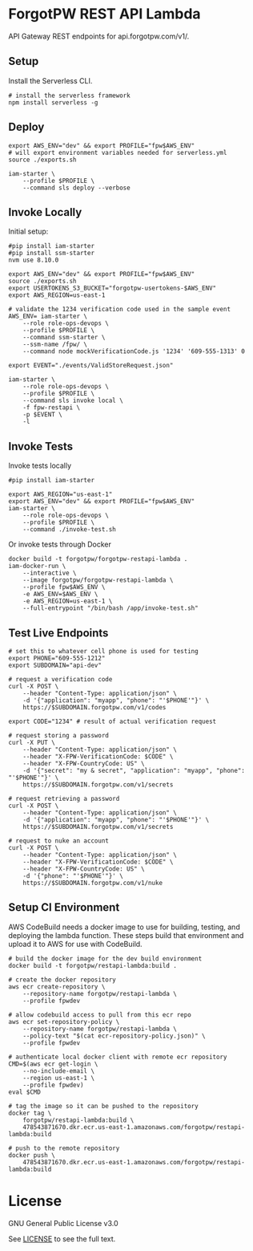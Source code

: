 # ForgotPW REST API Lambda

API Gateway REST endpoints for api.forgotpw.com/v1/.

## Setup

Install the Serverless CLI.

```shell
# install the serverless framework
npm install serverless -g
```

## Deploy

```shell
export AWS_ENV="dev" && export PROFILE="fpw$AWS_ENV"
# will export environment variables needed for serverless.yml
source ./exports.sh

iam-starter \
    --profile $PROFILE \
    --command sls deploy --verbose
```

## Invoke Locally

Initial setup:

```shell
#pip install iam-starter
#pip install ssm-starter
nvm use 8.10.0

export AWS_ENV="dev" && export PROFILE="fpw$AWS_ENV"
source ./exports.sh
export USERTOKENS_S3_BUCKET="forgotpw-usertokens-$AWS_ENV"
export AWS_REGION=us-east-1

# validate the 1234 verification code used in the sample event
AWS_ENV= iam-starter \
    --role role-ops-devops \
    --profile $PROFILE \
    --command ssm-starter \
    --ssm-name /fpw/ \
    --command node mockVerificationCode.js '1234' '609-555-1313' 0

export EVENT="./events/ValidStoreRequest.json"

iam-starter \
    --role role-ops-devops \
    --profile $PROFILE \
    --command sls invoke local \
    -f fpw-restapi \
    -p $EVENT \
    -l
```

## Invoke Tests

Invoke tests locally

```shell
#pip install iam-starter

export AWS_REGION="us-east-1"
export AWS_ENV="dev" && export PROFILE="fpw$AWS_ENV"
iam-starter \
    --role role-ops-devops \
    --profile $PROFILE \
    --command ./invoke-test.sh
```

Or invoke tests through Docker

```shell
docker build -t forgotpw/forgotpw-restapi-lambda .
iam-docker-run \
    --interactive \
    --image forgotpw/forgotpw-restapi-lambda \
    --profile fpw$AWS_ENV \
    -e AWS_ENV=$AWS_ENV \
    -e AWS_REGION=us-east-1 \
    --full-entrypoint "/bin/bash /app/invoke-test.sh"
```

## Test Live Endpoints

```shell
# set this to whatever cell phone is used for testing
export PHONE="609-555-1212"
export SUBDOMAIN="api-dev"

# request a verification code
curl -X POST \
    --header "Content-Type: application/json" \
    -d '{"application": "myapp", "phone": "'$PHONE'"}' \
    https://$SUBDOMAIN.forgotpw.com/v1/codes

export CODE="1234" # result of actual verification request

# request storing a password
curl -X PUT \
    --header "Content-Type: application/json" \
    --header "X-FPW-VerificationCode: $CODE" \
    --header "X-FPW-CountryCode: US" \
    -d '{"secret": "my & secret", "application": "myapp", "phone": "'$PHONE'"}' \
    https://$SUBDOMAIN.forgotpw.com/v1/secrets

# request retrieving a password
curl -X POST \
    --header "Content-Type: application/json" \
    -d '{"application": "myapp", "phone": "'$PHONE'"}' \
    https://$SUBDOMAIN.forgotpw.com/v1/secrets

# request to nuke an account
curl -X POST \
    --header "Content-Type: application/json" \
    --header "X-FPW-VerificationCode: $CODE" \
    --header "X-FPW-CountryCode: US" \
    -d '{"phone": "'$PHONE'"}' \
    https://$SUBDOMAIN.forgotpw.com/v1/nuke
```

## Setup CI Environment

AWS CodeBuild needs a docker image to use for building, testing, and deploying the lambda function.  These steps build that environment and upload it to AWS for use with CodeBuild.

```shell
# build the docker image for the dev build environment
docker build -t forgotpw/restapi-lambda:build .

# create the docker repository
aws ecr create-repository \
    --repository-name forgotpw/restapi-lambda \
    --profile fpwdev

# allow codebuild access to pull from this ecr repo
aws ecr set-repository-policy \
	--repository-name forgotpw/restapi-lambda \
	--policy-text "$(cat ecr-repository-policy.json)" \
    --profile fpwdev

# authenticate local docker client with remote ecr repository
CMD=$(aws ecr get-login \
    --no-include-email \
    --region us-east-1 \
    --profile fpwdev)
eval $CMD

# tag the image so it can be pushed to the repository
docker tag \
    forgotpw/restapi-lambda:build \
    478543871670.dkr.ecr.us-east-1.amazonaws.com/forgotpw/restapi-lambda:build

# push to the remote repository
docker push \
    478543871670.dkr.ecr.us-east-1.amazonaws.com/forgotpw/restapi-lambda:build
```

# License

GNU General Public License v3.0

See [LICENSE](LICENSE.txt) to see the full text.

